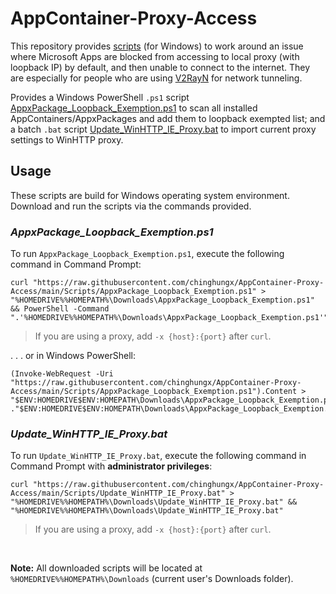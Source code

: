 # AppContainer-Proxy-Access
This repository provides [scripts](Scripts) (for Windows) to work around an issue where Microsoft Apps are blocked from accessing to local proxy (with loopback IP) by default, and then unable to connect to the internet. They are especially for people who are using [V2RayN](https://github.com/2dust/v2rayN) for network tunneling.

Provides a Windows PowerShell `.ps1` script [AppxPackage_Loopback_Exemption.ps1](Scripts/AppxPackage_Loopback_Exemption.ps1) to scan all installed AppContainers/AppxPackages and add them to loopback exempted list; and a batch `.bat` script [Update_WinHTTP_IE_Proxy.bat](Scripts/Update_WinHTTP_IE_Proxy.bat) to import current proxy settings to WinHTTP proxy.

## Usage
These scripts are build for Windows operating system environment. Download and run the scripts via the commands provided.

### *AppxPackage_Loopback_Exemption.ps1*
To run `AppxPackage_Loopback_Exemption.ps1`, execute the following command in Command Prompt:
```
curl "https://raw.githubusercontent.com/chinghungx/AppContainer-Proxy-Access/main/Scripts/AppxPackage_Loopback_Exemption.ps1" > "%HOMEDRIVE%%HOMEPATH%\Downloads\AppxPackage_Loopback_Exemption.ps1" && PowerShell -Command ".'%HOMEDRIVE%%HOMEPATH%\Downloads\AppxPackage_Loopback_Exemption.ps1'"
```
> If you are using a proxy, add `-x {host}:{port}` after `curl`.

. . . or in Windows PowerShell:
```
(Invoke-WebRequest -Uri "https://raw.githubusercontent.com/chinghungx/AppContainer-Proxy-Access/main/Scripts/AppxPackage_Loopback_Exemption.ps1").Content > "$ENV:HOMEDRIVE$ENV:HOMEPATH\Downloads\AppxPackage_Loopback_Exemption.ps1"; ."$ENV:HOMEDRIVE$ENV:HOMEPATH\Downloads\AppxPackage_Loopback_Exemption.ps1"
```

### *Update_WinHTTP_IE_Proxy.bat*
To run `Update_WinHTTP_IE_Proxy.bat`, execute the following command in Command Prompt with **administrator privileges**:
```
curl "https://raw.githubusercontent.com/chinghungx/AppContainer-Proxy-Access/main/Scripts/Update_WinHTTP_IE_Proxy.bat" > "%HOMEDRIVE%%HOMEPATH%\Downloads\Update_WinHTTP_IE_Proxy.bat" && "%HOMEDRIVE%%HOMEPATH%\Downloads\Update_WinHTTP_IE_Proxy.bat"
```
> If you are using a proxy, add `-x {host}:{port}` after `curl`.

<br>

**Note:** All downloaded scripts will be located at `%HOMEDRIVE%%HOMEPATH%\Downloads` (current user's Downloads folder).

